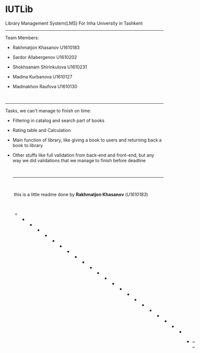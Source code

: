 # IUTLib


Library Management System(LMS) For Inha University in Tashkent



------



Team Members:



- Rakhmatjon Khasanov		U1610183

- Sardor Allabergenov			U1610202

- Shokhsanam Shirinkulova 		U1610231

- Madina Kurbanova			U1610127

- Madinakhon Raufova			U1610130

  ​

------



Tasks, we can't manage to finish on time:



- Filtering in catalog and search part of books


- Rating table and Calculation 

- Main function of library, like giving a book to users and returning back a book to library

- Other stuffs like full validation from back-end and front-end, but any way we did validations that we manage to finish before deadline		

  ​					

  ------

  ​							

  ​								this is a little readme done by **Rakhmatjon Khasanov** (*U1610183*)

  ​

  - - - - - - - - - - - - - - - - - - - - - - - - ~~

                                                  ​